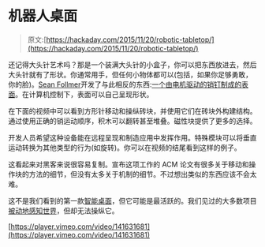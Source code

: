 # 机器人桌面

> 原文:[https://hackaday.com/2015/11/20/robotic-tabletop/](https://hackaday.com/2015/11/20/robotic-tabletop/)

还记得大头针艺术吗？那是一个装满大头针的小盒子，你可以把东西放进去，然后大头针就有了形状。你通常用手，但任何小物体都可以(包括，如果你足够勇敢，你的脸)。[Sean Follmer](以前在麻省理工学院媒体实验室)开发了与此相反的东西:[一个由电机驱动的销钉制成的表面](http://www.technologyreview.com/news/543586/a-robotic-tabletop-makes-simple-structures-all-by-itself/)。在计算机控制下，表面可以自己呈现形状。

在下面的视频中可以看到方形针移动和操纵砖块，并使用它们在砖块外构建结构。通过使用正确的销运动顺序，积木可以翻转甚至堆叠。磁性块提供了更多的选择。

开发人员希望这种设备能在远程呈现和制造应用中发挥作用。特殊模块可以将垂直运动转换为其他类型的行为(如旋转)。你可以在视频的结尾看到这样的例子。

这看起来对黑客来说很容易复制。宣布这项工作的 ACM 论文有很多关于移动和操作块的方法的细节，但没有太多关于机制的细节。不过想出类似的东西应该不会太难。

这不是我们看到的第一款[智能桌面](http://hackaday.com/2011/10/23/medusa-a-proximity-aware-tabletop/)，但它可能是最活跃的。我们见过的大多数项目[被动地感知世界](http://hackaday.com/2009/01/18/multitouch-tabletop-gaming/)，但却无法操纵它。

[https://player.vimeo.com/video/141631681](https://player.vimeo.com/video/141631681)